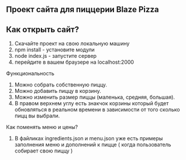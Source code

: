 ## Проект сайта для пиццерии Blaze Pizza

## Как открыть сайт?

1. Скачайте проект на свою локальную машину
2. npm install - установите модули
3. node index.js - запустите сервер
4. перейдите в вашем браузере на localhost:2000

Функциональность

1. Можно собрать собственную пиццу.
2. Можно добавить пиццу в корзину.
3. Можно изменить размер пиццы (маленька, средняя, большая).
4. В правом верхнем углу есть знакчок корзины который будет обновляться в реальном времени в зависимости от того сколько пицц вы выбрали.

Как поменять меню и цены?

1. В файликах ingredients.json и menu.json уже есть примеры заполнения меню и дополнений к пицце ( когда пользователь собирает свою пиццу )
